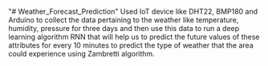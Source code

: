 "# Weather_Forecast_Prediction" 
Used IoT device like DHT22, BMP180 and Arduino to collect the data pertaining to the weather like temperature, humidity, pressure for three days and then use this data to run a deep learning algorithm RNN that will help us to predict the future values of these attributes for every 10 minutes to predict the type of weather that the area could experience using Zambretti algorithm.
